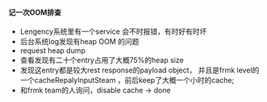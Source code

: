 #### 记一次OOM排查

 - Lengency系统里有一个service 会不时报错，有时好有时坏
 - 后台系统log发现有heap OOM 的问题
 - request heap dump
 - 查看发现有二十个entry占用了大概75%的heap size
 - 发现这entry都是较大rest response的payload object， 并且是frmk level的一个cacheRepalyInputSteam ，前后keep了大概一个小时的cache;
 - 和frmk team的人询问，disable cache -> done

 
